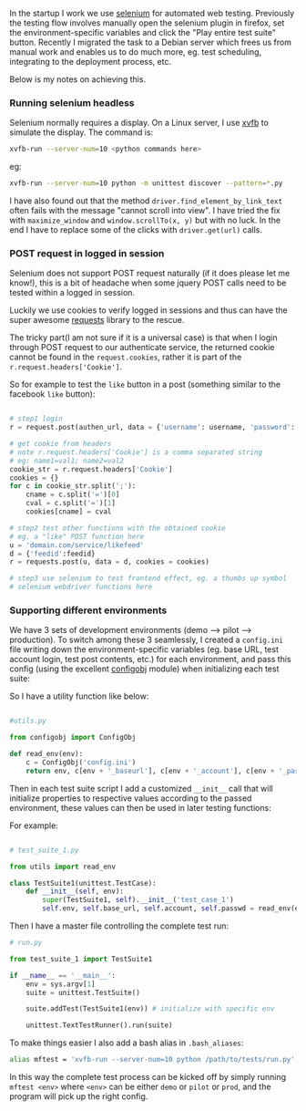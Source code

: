 <!-- 
.. link: 
.. description: 
.. tags: Code, selenium
.. date: 2014/09/21 13:11:27
.. title: Running automated selenium tests on Debian server
.. slug: selenium-auto-tests-on-server
-->

In the startup I work we use [selenium](http://www.seleniumhq.org/) for automated web testing. Previously the testing flow involves manually open the selenium plugin in firefox, set the environment-specific variables and click the "Play entire test suite" button. Recently I migrated the task to a Debian server which frees us from manual work and enables us to do much more, eg. test scheduling, integrating to the deployment process, etc. 

Below is my notes on achieving this.

### Running selenium headless

Selenium normally requires a display. On a Linux server, I use [xvfb](http://www.x.org/archive/X11R7.7/doc/man/man1/Xvfb.1.xhtml) to simulate the display. The command is:

```bash
xvfb-run --server-num=10 <python commands here>
```

eg:

```bash
xvfb-run --server-num=10 python -m unittest discover --pattern=*.py
```

I have also found out that the method `driver.find_element_by_link_text` often fails with the message "cannot scroll into view". I have tried the fix with `maximize_window` and `window.scrollTo(x, y)` but with no luck. In the end I have to replace some of the clicks with `driver.get(url)` calls. 

### POST request in logged in session

Selenium does not support POST request naturally (if it does please let me know!), this is a bit of headache when some jquery POST calls need to be tested within a logged in session. 

Luckily we use cookies to verify logged in sessions and thus can have the super awesome [requests](http://docs.python-requests.org/en/latest/) library to the rescue.

The tricky part(I am not sure if it is a universal case) is that when I login through POST request to our authenticate service, the returned cookie cannot be found in the `request.cookies`, rather it is part of the `r.request.headers['Cookie']`. 

So for example to test the `like` button in a post (something similar to the facebook `like` button):

```python

# step1 login
r = request.post(authen_url, data = {'username': username, 'password': password})

# get cookie from headers 
# note r.request.headers['Cookie'] is a comma separated string
# eg: name1=val1; name2=val2
cookie_str = r.request.headers['Cookie']
cookies = {}
for c in cookie_str.split(';'):
    cname = c.split('=')[0]
    cval = c.split('=')[1]
    cookies[cname] = cval

# step2 test other functions with the obtained cookie
# eg. a "like" POST function here
u = 'domain.com/service/likefeed'
d = {'feedid':feedid}
r = requests.post(u, data = d, cookies = cookies)

# step3 use selenium to test frontend effect, eg. a thumbs up symbol
# selenium webdriver functions here

```

### Supporting different environments

We have 3 sets of development environments (demo --> pilot --> production). To switch among these 3 seamlessly, I created a `config.ini` file writing down the environment-specific variables (eg. base URL, test account login, test post contents, etc.) for each environment, and pass this config (using the excellent [configobj](https://pypi.python.org/pypi/configobj) module) when initializing each test suite:

So I have a utility function like below:

```python

#utils.py

from configobj import ConfigObj

def read_env(env):
    c = ConfigObj('config.ini')
    return env, c[env + '_baseurl'], c[env + '_account'], c[env + '_passwd']

```

Then in each test suite script I add a customized `__init__` call that will initialize properties to respective values according to the passed environment, these values can then be used in later testing functions:

For example:

```python

# test_suite_1.py

from utils import read_env

class TestSuite1(unittest.TestCase):
    def __init__(self, env):
        super(TestSuite1, self).__init__('test_case_1')
        self.env, self.base_url, self.account, self.passwd = read_env(en)

```

Then I have a master file controlling the complete test run:

```python
# run.py

from test_suite_1 import TestSuite1

if __name__ == '__main__':
    env = sys.argv[1]
    suite = unittest.TestSuite()

    suite.addTest(TestSuite1(env)) # initialize with specific env

    unittest.TextTestRunner().run(suite)

```

To make things easier I also add a bash alias in `.bash_aliases`:

```bash
alias mftest = 'xvfb-run --server-num=10 python /path/to/tests/run.py'
```

In this way the complete test process can be kicked off by simply running `mftest <env>` where `<env>` can be either `demo` or `pilot` or `prod`, and the program will pick up the right config.

